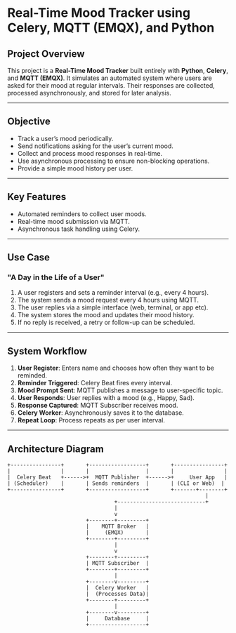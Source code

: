 # Real-Time Mood Tracker using Celery, MQTT (EMQX), and Python

## Project Overview

This project is a **Real-Time Mood Tracker** built entirely with **Python**, **Celery**, and **MQTT (EMQX)**. It simulates an automated system where users are asked for their mood at regular intervals. Their responses are collected, processed asynchronously, and stored for later analysis.

---

## Objective

* Track a user’s mood periodically.
* Send notifications asking for the user’s current mood.
* Collect and process mood responses in real-time.
* Use asynchronous processing to ensure non-blocking operations.
* Provide a simple mood history per user.

---

## Key Features

* Automated reminders to collect user moods.
* Real-time mood submission via MQTT.
* Asynchronous task handling using Celery.

---

## Use Case

### "A Day in the Life of a User"

1. A user registers and sets a reminder interval (e.g., every 4 hours).
2. The system sends a mood request every 4 hours using MQTT.
3. The user replies via a simple interface (web, terminal, or app etc).
4. The system stores the mood and updates their mood history.
5. If no reply is received, a retry or follow-up can be scheduled.

---

## System Workflow

1. **User Register**: Enters name and chooses how often they want to be reminded.
2. **Reminder Triggered**: Celery Beat fires every interval.
3. **Mood Prompt Sent**: MQTT publishes a message to user-specific topic.
4. **User Responds**: User replies with a mood (e.g., Happy, Sad).
5. **Response Captured**: MQTT Subscriber receives mood.
6. **Celery Worker**: Asynchronously saves it to the database.
7. **Repeat Loop**: Process repeats as per user interval.

---

## Architecture Diagram

```
+----------------+       +------------------+       +----------------+
|                |       |                  |       |                |
|  Celery Beat   +------>+  MQTT Publisher  +------>+     User App   |
| (Scheduler)    |       | Sends reminders  |       | (CLI or Web)  |
+----------------+       +------------------+       +-------+--------+
                                                               |
                                  +----------------------------+
                                  |
                                  v
                         +--------+---------+
                         |    MQTT Broker   |
                         |     (EMQX)       |
                         +--------+---------+
                                  |
                                  v
                         +--------+---------+
                         | MQTT Subscriber  |
                         +--------+---------+
                                  |
                         +--------v---------+
                         |  Celery Worker   |
                         |  (Processes Data)|
                         +--------+---------+
                                  |
                         +--------v---------+
                         |     Database     |
                         +------------------+
```



		

